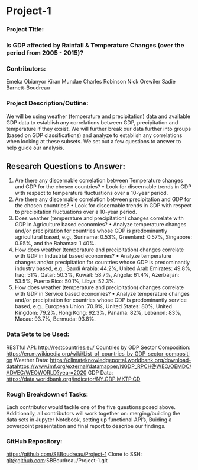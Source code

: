 # Project-1
 
### Project Title: 
### Is GDP affected by Rainfall & Temperature Changes (over the period from 2005 - 2015)? <br>

### Contributors: 	
Emeka Obianyor
Kiran Mundae
Charles Robinson
Nick Orewiler
Sadie Barnett-Boudreau

### Project Description/Outline: 
We will be using weather (temperature and precipitation) data and available GDP data to establish any correlations between GDP, precipitation and temperature if they exsist. We will further break our data further into groups (based on GDP classifications) and analyze to establish any correlations when looking at these subsets. We set out a few questions to answer to help guide our analysis. 

## Research Questions to Answer:
1.	Are there any discernable correlation between Temperature changes and GDP for the chosen countries?
•	Look for discernable trends in GDP with respect to temperature fluctuations over a 10-year period.
2.	Are there any discernable correlation between precipitation and GDP for the chosen countries?
•	Look for discernable trends in GDP with respect to precipitation fluctuations over a 10-year period.
3.	Does weather (temperature and precipitation) changes correlate with GDP in Agriculture based economies?
•	Analyze temperature changes and/or precipitation for countries whose GDP is predominantly agricultural based, e.g., Suriname: 0.53%, Greenland: 0.57%, Singapore: 0.95%, and the Bahamas: 1.40%.
4.	How does weather (temperature and precipitation) changes correlate with GDP in Industrial based economies?
•	Analyze temperature changes and/or precipitation for countries whose GDP is predominantly industry based, e.g., Saudi Arabia: 44.2%, United Arab Emirates: 49.8%, Iraq: 51%, Qatar: 50.3%, Kuwait: 58.7%, Angola: 61.4%, Azerbaijan: 53.5%, Puerto Rico: 50.1%, Libya: 52.3%.
5.	How does weather (temperature and precipitation) changes correlate with GDP in Service based economies?
•	Analyze temperature changes and/or precipitation for countries whose GDP is predominantly service based, e.g., European Union: 70.9%, United States: 80%, United Kingdom: 79.2%, Hong Kong: 92.3%, Panama: 82%, Lebanon: 83%, Macau: 93.7%, Bermuda: 93.8%.

### Data Sets to be Used: 
RESTful API: http://restcountries.eu/
Countries by GDP Sector Composition: https://en.m.wikipedia.org/wiki/List_of_countries_by_GDP_sector_composition
Weather Data: https://climateknowledgeportal.worldbank.org/download-datahttps://www.imf.org/external/datamapper/NGDP_RPCH@WEO/OEMDC/ADVEC/WEOWORLD?year=2020
GDP Data: https://data.worldbank.org/indicator/NY.GDP.MKTP.CD

### Rough Breakdown of Tasks: 
Each contributor would tackle one of the five questions posed above.  Additionally, all contributors will work together on: merging/building the data sets in Jupyter Notebook, setting up functional API’s, Buiding a powerpoint presentation and final report to describe our findings. 

### GitHub Repository: 
https://github.com/SBBoudreau/Project-1
Clone to SSH: git@github.com:SBBoudreau/Project-1.git 
 


 







